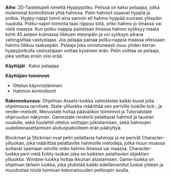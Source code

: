 **Aihe**: 2D-Taistelupeli nimeltä Hyppypotku. Pelissä on kaksi pelaajaa, jotka molemmat kontrolloivat yhtä hahmoa.
Pelin hahmot osaavat hyppiä ja potkia. Hyppy-nappi toimii aina samoin eli hahmo hyppää suoraan ylöspäin ruudulla.
Potku-napin toiminta taas riippuu siitä, onko hahmo jo ilmassa vai vielä maassa.
Kun potku-nappia painetaan ilmassa hahmo syöksyy maata kohti 45 asteen kulmassa liikkuen eteenpäin ja voi syöksyn aikana vahingoittaa vastustajaa.
Jos pelaaja painaa potku-nappia maassa ollessaan hahmo liikkuu taaksepäin.
Pelaaja joka onnistuneesti osuu yhden kerran hyppypotkulla vastustajaan voittaa kyseisen erän.
Pelin voittaa se pelaaja, joka voittaa ensin viisi erää.

**Käyttäjät** : Kaksi pelaajaa

**Käyttäjien toiminnot**:

- Ottelun käynnistäminen
- Hahmon kontrollointi

**Rakennekuvaus**: Ohjelman Assets-luokka valmistelee kaikki kuvat joita ohjelmassa tarvitsee. State-yliluokka määrittää sen periville luokille tick-, ja render-metodit. Menustate hoitaa päävalikon toiminnot ja Tutorialstate ohjeruudun näkymän. Gamestate renderöi pelattavat hahmot ja taustan ruudulle, sekä huolehtii ottelun voittajan julkistamisen, sekä hahmojen uudelleenasettamisen aloituspaikoilleen erän päätyttyä.

Blockman ja Stickman ovat pelin pelattavia hahmoja ja ne perivät Character-yliluokan, joka määrittää pelattaville hahmoille metodeja, jotka muun muassa auttavat saamaan selville onko hahmo ilmassa vai maassa. Character-luokka perii vielä Entity-luokan joka on kaikkien pelattavien objektien yliluokka. Window-luokka hoitaa ikkunan alustamisen. Game-luokka on ohjelman tärkein luokka, joka yhdistää kaikki edellämainitut luokat yhteen ja muodostaa niistä toimivan kokonaisuuden peliloopin avulla.

